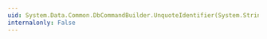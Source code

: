 ```yaml
---
uid: System.Data.Common.DbCommandBuilder.UnquoteIdentifier(System.String)
internalonly: False
---
```

